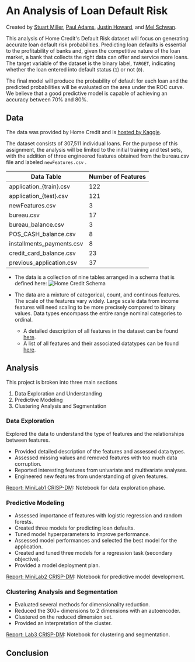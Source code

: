 # An Analysis of Loan Default Risk

Created by [Stuart Miller](https://github.com/sjmiller8182),
 [Paul Adams](https://github.com/PaulAdams4361),
 [Justin Howard](https://github.com/juhoward),
 and [Mel Schwan](https://github.com/schwan1).

This analysis of Home Credit's Default Risk dataset will focus on generating accurate loan default risk probabilities. 
Predicting loan defaults is essential to the profitability of banks and,
 given the competitive nature of the loan market,
 a bank that collects the right data can offer and service more loans. 
The target variable of the dataset is the binary label, `TARGET`, indicating whether the loan entered into default status (`1`) or not (`0`).

The final model will produce the probability of default for each loan and the predicted probabilities will be evaluated on the area under the ROC curve. 
We believe that a good predictive model is capable of achieving an accuracy between 70% and 80%.

## Data

The data was provided by Home Credit and is 
[hosted by Kaggle](https://www.kaggle.com/c/home-credit-default-risk/overview).

The dataset consists of 307,511 individual loans. 
For the purpose of this assignment, 
 the analysis will be limited to the initial training and test sets, 
 with the addition of three engineered features obtained from the bureau.csv file and labeled ```newFeatures.csv``` .

Data Table | Number of Features
------------ | -------------
application_{train}.csv | 122
application_{test}.csv | 121
newFeatures.csv | 3
bureau.csv | 17
bureau_balance.csv | 3
POS_CASH_balance.csv | 8
installments_payments.csv | 8
credit_card_balance.csv | 23
previous_application.csv | 37


- The data is a collection of nine tables arranged in a schema that is defined here:
![Home Credit Schema](https://storage.googleapis.com/kaggle-media/competitions/home-credit/home_credit.png)

- The data are a mixture of categorical, count, and continous features. The scale of the features vary widely. Large scale data from income features will need scaling to be more precisely compared to binary values. Data types encompass the entire range nominal categories to ordinal.  
	- A detailed description of all features in the dataset can be found [here](/HomeCredit_columns_description.csv).
	- A list of all features and their associated datatypes can be found [here]().

## Analysis

This project is broken into three main sections

1. Data Exploration and Understanding
2. Predictive Modeling
3. Clustering Analysis and Segmentation

### Data Exploration

Explored the data to understand the type of features and the relationships between features.

* Provided detailed description of the features and assessed data types.
* Assessed missing values and removed features with too much data corruption.
* Reported interesting features from univariate and multivariate analyses.
* Engineered new features from understanding of given features.

[Report: MiniLab1 CRISP-DM](./notebooks/MiniLab1_CRISP-DM.ipynb): Notebook for data exploration phase.

### Predictive Modeling

* Assessed importance of features with logistic regression and random forests.
* Created three models for predicting loan defaults.
* Tuned model hyperparameters to improve performance.
* Assessed model performances and selected the best model for the application.
* Created and tuned three models for a regression task (secondary objective).
* Provided a model deployment plan.

[Report: MiniLab2 CRISP-DM](./notebooks/MiniLab2_CRISP-DM.ipynb): Notebook for predictive model development.

### Clustering Analysis and Segmentation

* Evaluated several methods for dimensionality reduction.
* Reduced the 300+ dimensions to 2 dimensions with an autoencoder.
* Clustered on the reduced dimension set.
* Provided an interpretation of the cluster.

[Report: Lab3 CRISP-DM](./notebooks/Lab3_CRISP-DM.ipynb): Notebook for clustering and segmentation.

## Conclusion

